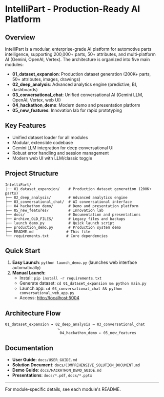 # IntelliPart - Production-Ready AI Platform

## Overview
IntelliPart is a modular, enterprise-grade AI platform for automotive parts intelligence, supporting 200,000+ parts, 50+ attributes, and multi-platform AI (Gemini, OpenAI, Vertex). The architecture is organized into five main modules:

- **01_dataset_expansion**: Production dataset generation (200K+ parts, 50+ attributes, images, drawings)
- **02_deep_analysis**: Advanced analytics engine (predictive, BI, dashboards)
- **03_conversational_chat**: Unified conversational AI (Gemini LLM, OpenAI, Vertex, web UI)
- **04_hackathon_demo**: Modern demo and presentation platform
- **05_new_features**: Innovation lab for rapid prototyping

## Key Features
- Unified dataset loader for all modules
- Modular, extensible codebase
- Gemini LLM integration for deep conversational UI
- Robust error handling and session management
- Modern web UI with LLM/classic toggle

## Project Structure
```
IntelliPart/
├── 01_dataset_expansion/    # Production dataset generation (200K+ parts)
├── 02_deep_analysis/        # Advanced analytics engine
├── 03_conversational_chat/  # AI conversational interface  
├── 04_hackathon_demo/       # Demo and presentation platform
├── 05_new_features/         # Innovation lab
├── docs/                    # Documentation and presentations
├── Archive_OLD_FILES/       # Legacy files and backups
├── launch_demo.py           # Quick launch script
├── production_demo.py       # Production system demo
├── README.md               # This file
└── requirements.txt        # Core dependencies

```

## Quick Start
1. **Easy Launch**: `python launch_demo.py` (launches web interface automatically)
2. **Manual Launch**: 
   - Install: `pip install -r requirements.txt`
   - Generate dataset: `cd 01_dataset_expansion && python main.py`
   - Launch app: `cd 03_conversational_chat && python conversational_web_app.py`
   - Access: [http://localhost:5004](http://localhost:5004)

## Architecture Flow
```
01_dataset_expansion → 02_deep_analysis → 03_conversational_chat
                        ↘             ↗
                         04_hackathon_demo ← 05_new_features
```

## Documentation
- **User Guide**: `docs/USER_GUIDE.md`
- **Solution Document**: `docs/COMPREHENSIVE_SOLUTION_DOCUMENT.md`
- **Demo Guide**: `docs/HACKATHON_DEMO_GUIDE.md`
- **Presentations**: `docs/*.pdf`, `docs/*.pptx`

---
For module-specific details, see each module's README.